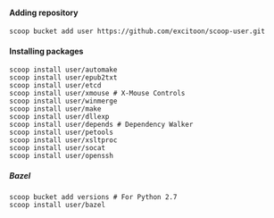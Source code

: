 #### Adding repository

```
scoop bucket add user https://github.com/excitoon/scoop-user.git
```

#### Installing packages

```
scoop install user/automake
scoop install user/epub2txt
scoop install user/etcd
scoop install user/xmouse # X-Mouse Controls
scoop install user/winmerge
scoop install user/make
scoop install user/dllexp
scoop install user/depends # Dependency Walker
scoop install user/petools
scoop install user/xsltproc
scoop install user/socat
scoop install user/openssh
```

##### Bazel

```
scoop bucket add versions # For Python 2.7
scoop install user/bazel
```
